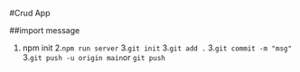 #Crud App 

##import message

1. npm init
2.`npm run server`
3.`git init`
3.`git add .`
3.`git commit -m "msg"`
3.`git push -u origin main`or `git push`
